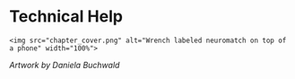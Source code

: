 # Technical Help
````{div} full-width
<img src="chapter_cover.png" alt="Wrench labeled neuromatch on top of a phone" width="100%">
````

*Artwork by Daniela Buchwald*

